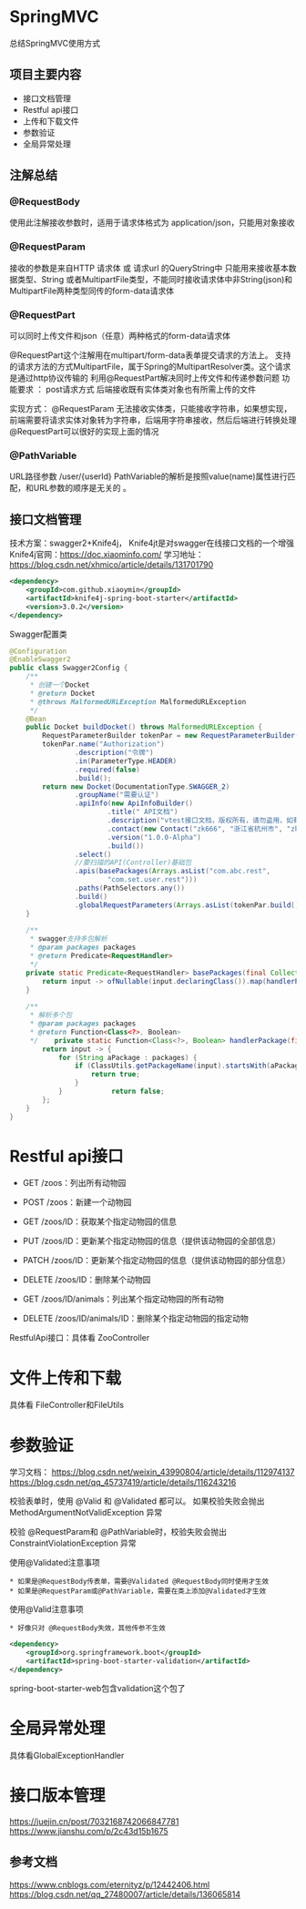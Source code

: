 # SpringMVC

总结SpringMVC使用方式

## 项目主要内容

*   接口文档管理
*   Restful api接口
*   上传和下载文件
*   参数验证
*   全局异常处理


## 注解总结

### @RequestBody

使用此注解接收参数时，适用于请求体格式为 application/json，只能用对象接收

### @RequestParam

接收的参数是来自HTTP 请求体 或 请求url 的QueryString中
只能用来接收基本数据类型、String 或者MultipartFile类型，不能同时接收请求体中非String(json)和MultipartFile两种类型同传的form-data请求体

### @RequestPart

可以同时上传文件和json（任意）两种格式的form-data请求体

@RequestPart这个注解用在multipart/form-data表单提交请求的方法上。
支持的请求方法的方式MultipartFile，属于Spring的MultipartResolver类。这个请求是通过http协议传输的
利用@RequestPart解决同时上传文件和传递参数问题
功能要求 ：
    post请求方式 后端接收既有实体类对象也有所需上传的文件

实现方式：
@RequestParam 无法接收实体类，只能接收字符串，如果想实现，前端需要将请求实体对象转为字符串，后端用字符串接收，然后后端进行转换处理
@RequestPart可以很好的实现上面的情况

### @PathVariable

URL路径参数  /user/{userId}
PathVariable的解析是按照value(name)属性进行匹配，和URL参数的顺序是无关的 。

## 接口文档管理

技术方案：swagger2+Knife4j，
Knife4jt是对swagger在线接口文档的一个增强
Knife4j官网：<https://doc.xiaominfo.com/>
学习地址：<https://blog.csdn.net/xhmico/article/details/131701790>

```xml
<dependency>  
    <groupId>com.github.xiaoymin</groupId>  
    <artifactId>knife4j-spring-boot-starter</artifactId>  
    <version>3.0.2</version>  
</dependency>
```

Swagger配置类

```java
@Configuration  
@EnableSwagger2  
public class Swagger2Config {  
    /**  
     * 创建一个Docket  
     * @return Docket     
     * @throws MalformedURLException MalformedURLException  
     */    
    @Bean  
    public Docket buildDocket() throws MalformedURLException {  
        RequestParameterBuilder tokenPar = new RequestParameterBuilder();  
        tokenPar.name("Authorization")  
                .description("令牌")  
                .in(ParameterType.HEADER)  
                .required(false)  
                .build();  
        return new Docket(DocumentationType.SWAGGER_2)  
                .groupName("需要认证")  
                .apiInfo(new ApiInfoBuilder()  
                        .title(" API文档")  
                        .description("vtest接口文档，版权所有，请勿盗用，如有抄袭，依法追究法律责任")  
                        .contact(new Contact("zk666", "浙江省杭州市", "zk666@qq.com"))  
                        .version("1.0.0-Alpha")  
                        .build())  
                .select()  
                //要扫描的API(Controller)基础包  
                .apis(basePackages(Arrays.asList("com.abc.rest",  
                        "com.set.user.rest")))  
                .paths(PathSelectors.any())  
                .build()  
                .globalRequestParameters(Arrays.asList(tokenPar.build()));  
    }  
  
    /**  
     * swagger支持多包解析  
     * @param packages packages  
     * @return Predicate<RequestHandler>  
     */  
    private static Predicate<RequestHandler> basePackages(final Collection<String> packages) {  
        return input -> ofNullable(input.declaringClass()).map(handlerPackage(packages)).orElse(true);  
    }  
  
    /**  
     * 解析多个包  
     * @param packages packages  
     * @return Function<Class<?>, Boolean>  
     */    private static Function<Class<?>, Boolean> handlerPackage(final Collection<String> packages) {  
        return input -> {  
            for (String aPackage : packages) {  
                if (ClassUtils.getPackageName(input).startsWith(aPackage)) {  
                    return true;  
                }  
            }            return false;  
        };  
    }  
}
```

# Restful api接口

*   GET /zoos：列出所有动物园

*   POST /zoos：新建一个动物园

*   GET /zoos/ID：获取某个指定动物园的信息

*   PUT /zoos/ID：更新某个指定动物园的信息（提供该动物园的全部信息）

*   PATCH /zoos/ID：更新某个指定动物园的信息（提供该动物园的部分信息）

*   DELETE /zoos/ID：删除某个动物园

*   GET /zoos/ID/animals：列出某个指定动物园的所有动物

*   DELETE /zoos/ID/animals/ID：删除某个指定动物园的指定动物


RestfulApi接口：具体看 ZooController



# 文件上传和下载

具体看 FileController和FileUtils


# 参数验证

学习文档：
<https://blog.csdn.net/weixin_43990804/article/details/112974137>
<https://blog.csdn.net/qq_45737419/article/details/116243216>

校验表单时，使用 @Valid 和 @Validated 都可以。
如果校验失败会抛出 MethodArgumentNotValidException 异常

校验 @RequestParam和 @PathVariable时，校验失败会抛出 ConstraintViolationException 异常

使用@Validated注意事项

    * 如果是@RequestBody传表单，需要@Validated @RequestBody同时使用才生效
    * 如果是@RequestParam或@PathVariable，需要在类上添加@Validated才生效

使用@Valid注意事项

    * 好像只对 @RequestBody失效，其他传参不生效
```xml
<dependency>  
    <groupId>org.springframework.boot</groupId>  
    <artifactId>spring-boot-starter-validation</artifactId>  
</dependency>
```
spring-boot-starter-web包含validation这个包了


# 全局异常处理

具体看GlobalExceptionHandler

# 接口版本管理

<https://juejin.cn/post/7032168742066847781>
<https://www.jianshu.com/p/2c43d15b1675>

## 参考文档

https://www.cnblogs.com/eternityz/p/12442406.html
https://blog.csdn.net/qq_27480007/article/details/136065814